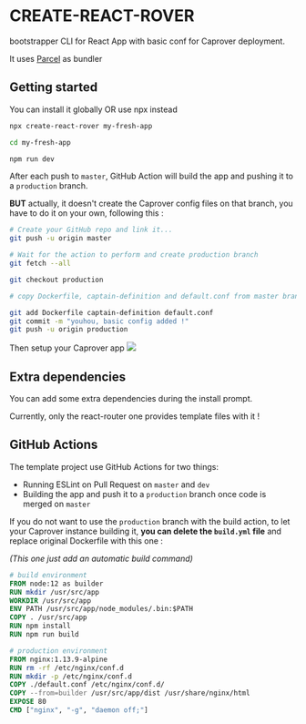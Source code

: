 # CREATE-REACT-ROVER

bootstrapper CLI for React App with basic conf for Caprover deployment.

It uses [Parcel](https://parceljs.org/) as bundler

## Getting started

You can install it globally OR use npx instead

```bash
npx create-react-rover my-fresh-app

cd my-fresh-app

npm run dev

```

After each push to `master`, GitHub Action will build the app and pushing it to a `production` branch.

**BUT** actually, it doesn't create the Caprover config files on that branch, you have to do it on your own, following this :

```bash
# Create your GitHub repo and link it...
git push -u origin master

# Wait for the action to perform and create production branch
git fetch --all

git checkout production

# copy Dockerfile, captain-definition and default.conf from master branch

git add Dockerfile captain-definition default.conf
git commit -m "youhou, basic config added !"
git push -u origin production

```

Then setup your Caprover app
![](https://i.imgur.com/v7zrDoK.png)

## Extra dependencies

You can add some extra dependencies during the install prompt.

Currently, only the react-router one provides template files with it !

## GitHub Actions

The template project use GitHub Actions for two things:

- Running ESLint on Pull Request on `master` and `dev`
- Building the app and push it to a `production` branch once code is merged on `master`

If you do not want to use the `production` branch with the build action, to let your Caprover instance building it, **you can delete the `build.yml` file** and replace original Dockerfile with this one :

_(This one just add an automatic build command)_

```Dockerfile
# build environment
FROM node:12 as builder
RUN mkdir /usr/src/app
WORKDIR /usr/src/app
ENV PATH /usr/src/app/node_modules/.bin:$PATH
COPY . /usr/src/app
RUN npm install
RUN npm run build

# production environment
FROM nginx:1.13.9-alpine
RUN rm -rf /etc/nginx/conf.d
RUN mkdir -p /etc/nginx/conf.d
COPY ./default.conf /etc/nginx/conf.d/
COPY --from=builder /usr/src/app/dist /usr/share/nginx/html
EXPOSE 80
CMD ["nginx", "-g", "daemon off;"]
```

